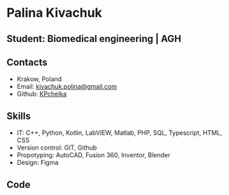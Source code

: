 # **Palina Kivachuk**
## **Student: Biomedical engineering | AGH**

## **Contacts**
- Krakow, Poland 
- Email: <kivachuk.polina@gmail.com>
- Github: [KPchelka](https://github.com/KPchelka "github")


## **Skills**
- IT: C++, Python, Kotlin, LabVIEW, Matlab, PHP, SQL, Typescript, HTML, CSS
- Version control: GIT, Github
- Propotyping: AutoCAD, Fusion 360, Inventor, Blender
- Design: Figma

## **Code**